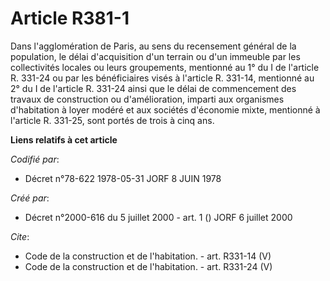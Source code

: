 # Article R381-1

Dans l'agglomération de Paris, au sens du recensement général de la population, le délai d'acquisition d'un terrain ou d'un
immeuble par les collectivités locales ou leurs groupements, mentionné au 1° du I de l'article R. 331-24 ou par les
bénéficiaires visés à l'article R. 331-14, mentionné au 2° du I de l'article R. 331-24 ainsi que le délai de commencement des
travaux de construction ou d'amélioration, imparti aux organismes d'habitation à loyer modéré et aux sociétés d'économie
mixte, mentionné à l'article R. 331-25, sont portés de trois à cinq ans.

**Liens relatifs à cet article**

_Codifié par_:

  - Décret n°78-622 1978-05-31 JORF 8 JUIN 1978

_Créé par_:

  - Décret n°2000-616 du 5 juillet 2000 - art. 1 () JORF 6 juillet 2000

_Cite_:

  - Code de la construction et de l'habitation. - art. R331-14 (V)
  - Code de la construction et de l'habitation. - art. R331-24 (V)
